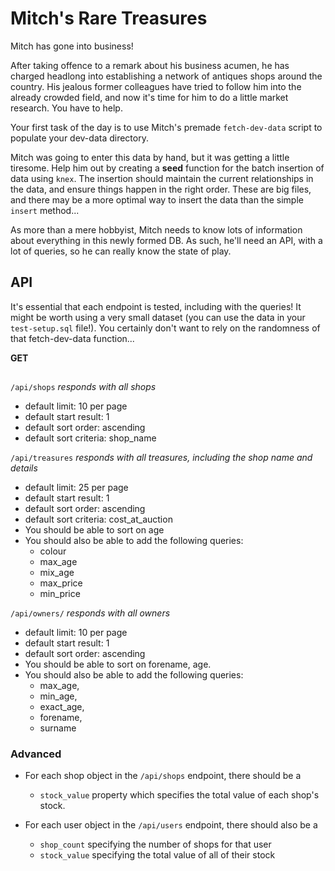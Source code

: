 # Mitch's Rare Treasures

Mitch has gone into business! 

After taking offence to a remark about his business acumen, he has charged headlong into establishing a network of antiques shops around the country. His jealous former colleagues have tried to follow him into the already crowded field, and now it's time for him to do a little market research. You have to help.

Your first task of the day is to use Mitch's premade `fetch-dev-data` script to populate your dev-data directory. 

Mitch was going to enter this data by hand, but it was getting a little tiresome. Help him out by creating a **seed** function for the batch insertion of data using `knex`. The insertion should maintain the current relationships in the data, and ensure things happen in the right order. These are big files, and there may be a more optimal way to insert the data than the simple `insert` method...

As more than a mere hobbyist, Mitch needs to know lots of information about everything in this newly formed DB. As such, he'll need an API, with a lot of queries, so he can really know the state of play.


## API

It's essential that each endpoint is tested, including with the queries! It might be worth using a very small dataset (you can use the data in your `test-setup.sql` file!). You certainly don't want to rely on the randomness of that fetch-dev-data function...

**GET**

##

`/api/shops` 
  *responds with all shops*

  * default limit: 10 per page
  * default start result: 1
  * default sort order: ascending
  * default sort criteria: shop_name


`/api/treasures`
  *responds with all treasures, including the shop name and details*
  * default limit: 25 per page
  * default start result: 1
  * default sort order: ascending
  * default sort criteria: cost_at_auction
  * You should be able to sort on age
  * You should also be able to add the following queries: 
    - colour
    - max_age
    - mix_age
    - max_price
    - min_price


`/api/owners/`
  *responds with all owners*
  * default limit: 10 per page
  * default start result: 1
  * default sort order: ascending
  * You should be able to sort on forename, age.
  * You should also be able to add the following queries: 
    - max_age, 
    - min_age, 
    - exact_age, 
    - forename,
    - surname


### Advanced

- For each shop object in the `/api/shops` endpoint, there should be a 
  * `stock_value` property which specifies the total value of each shop's stock.

- For each user object in the `/api/users` endpoint, there should also be a
  * `shop_count`  specifying the number of shops for that user
  * `stock_value` specifying the total value of all of their stock

